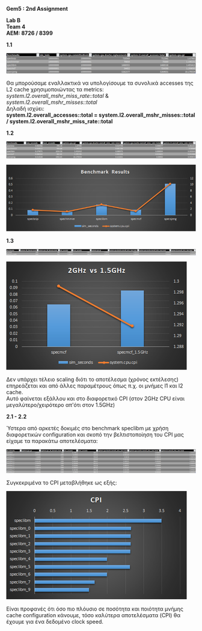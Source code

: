 **Gem5 : 2nd Assignment**

**Lab B <br />
Team 4 <br />
ΑΕΜ: 8726 / 8399<br />**

**1.1**

![1.1](https://github.com/John120196/GEM5_Assignment2/blob/main/Results/1.1/1.1.png)

Θα μπορούσαμε εναλλακτικά να υπολογίσουμε τα συνολικά accesses της L2 cache χρησιμοποιώντας τα metrics: _system.l2.overall_mshr_miss_rate::total_  &   _system.l2.overall_mshr_misses::total_ <br />
Δηλαδή ισχύει:<br /> **system.l2.overall_accesses::total  =  system.l2.overall_mshr_misses::total / system.l2.overall_mshr_miss_rate::total**


**1.2**

![1.2](https://github.com/John120196/GEM5_Assignment2/blob/main/Results/1.2/1.2.png)

![1.2.2](https://github.com/John120196/GEM5_Assignment2/blob/main/Results/1.2/res.png)


**1.3**

![1.3](https://github.com/John120196/GEM5_Assignment2/blob/main/Results/1.3/1.3.png)

![1.3.2](https://github.com/John120196/GEM5_Assignment2/blob/main/Results/1.3/Untitled.png)

Δεν υπάρχει τέλειο scaling διότι το αποτέλεσμα (χρόνος εκτέλεσης) επηρεάζεται και από άλλες παραμέτρους όπως π.χ. οι μνήμες l1 και l2 cache. <br />
Αυτό φαίνεται εξάλλου και στο διαφορετικό CPI (στον 2GHz CPU είναι μεγαλύτερο/χειρότερο απ'ότι στον 1.5GHz)


**2.1 - 2.2**

Ύστερα από αρκετές δοκιμές στο benchmark speclibm με χρήση διαφορετικών configuration και σκοπό την βελτιστοποίηση του CPI μας είχαμε τα παρακάτω αποτελέσματα:

![2.2](https://github.com/John120196/GEM5_Assignment2/blob/main/trials.png)

Συγκεκριμένα το CPI μεταβλήθηκε ως εξής: 

![2.2.2](https://github.com/John120196/GEM5_Assignment2/blob/main/CPI.png)

Είναι προφανές ότι όσο πιο πλόυσιο σε ποσότητα και ποιότητα μνήμης cache configuration κάνουμε, τόσο καλύτερα αποτελέσματα (CPI) θα έχουμε για ένα δεδομένο clock speed.
